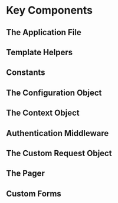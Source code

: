 # Key Components

## The Application File

## Template Helpers

## Constants

## The Configuration Object

## The Context Object

## Authentication Middleware

## The Custom Request Object

## The Pager

## Custom Forms

